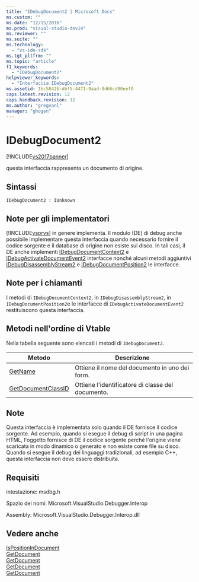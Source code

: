 ```yaml
---
title: "IDebugDocument2 | Microsoft Docs"
ms.custom: ""
ms.date: "12/15/2016"
ms.prod: "visual-studio-dev14"
ms.reviewer: ""
ms.suite: ""
ms.technology: 
  - "vs-ide-sdk"
ms.tgt_pltfrm: ""
ms.topic: "article"
f1_keywords: 
  - "IDebugDocument2"
helpviewer_keywords: 
  - "Interfaccia IDebugDocument2"
ms.assetid: 1bc58426-dbf5-4471-9aad-9d66cd80eef0
caps.latest.revision: 12
caps.handback.revision: 12
ms.author: "gregvanl"
manager: "ghogen"
---
```

# IDebugDocument2
[!INCLUDE[vs2017banner](../../../code-quality/includes/vs2017banner.md)]

questa interfaccia rappresenta un documento di origine.  
  
## Sintassi  
  
```  
IDebugDocument2 : IUnknown  
```  
  
## Note per gli implementatori  
 [!INCLUDE[vsprvs](../../../code-quality/includes/vsprvs_md.md)] in genere implementa.  Il modulo \(DE\) di debug anche possibile implementare questa interfaccia quando necessario fornire il codice sorgente e il database di origine non esiste sul disco.  In tali casi, il DE anche implementi [IDebugDocumentContext2](../../../extensibility/debugger/reference/idebugdocumentcontext2.md) e [IDebugActivateDocumentEvent2](../../../extensibility/debugger/reference/idebugactivatedocumentevent2.md) interfacce nonché alcuni metodi aggiuntivi [IDebugDisassemblyStream2](../../../extensibility/debugger/reference/idebugdisassemblystream2.md) e [IDebugDocumentPosition2](../../../extensibility/debugger/reference/idebugdocumentposition2.md) le interfacce.  
  
## Note per i chiamanti  
 I metodi di `IDebugDocumentContext2`, in `IDebugDisassemblyStream2`, in `IDebugDocumentPosition2`e le interfacce di `IDebugActivateDocumentEvent2` restituiscono questa interfaccia.  
  
## Metodi nell'ordine di Vtable  
 Nella tabella seguente sono elencati i metodi di `IDebugDocument2`.  
  
|Metodo|Descrizione|  
|------------|-----------------|  
|[GetName](../../../extensibility/debugger/reference/idebugdocument2-getname.md)|Ottiene il nome del documento in uno dei form.|  
|[GetDocumentClassID](../../../extensibility/debugger/reference/idebugdocument2-getdocumentclassid.md)|Ottiene l'identificatore di classe del documento.|  
  
## Note  
 Questa interfaccia è implementata solo quando il DE fornisce il codice sorgente.  Ad esempio, quando si esegue il debug di script in una pagina HTML, l'oggetto fornisce di DE il codice sorgente perché l'origine viene scaricata in modo dinamico o generato e non esiste come file su disco.  Quando si esegue il debug dei linguaggi tradizionali, ad esempio C\+\+, questa interfaccia non deve essere distribuita.  
  
## Requisiti  
 intestazione: msdbg.h  
  
 Spazio dei nomi: Microsoft.VisualStudio.Debugger.Interop  
  
 Assembly: Microsoft.VisualStudio.Debugger.Interop.dll  
  
## Vedere anche  
 [IsPositionInDocument](../../../extensibility/debugger/reference/idebugdocumentposition2-ispositionindocument.md)   
 [GetDocument](../Topic/IDebugActivateDocumentEvent2::GetDocument.md)   
 [GetDocument](../Topic/IDebugDocumentContext2::GetDocument.md)   
 [GetDocument](../../../extensibility/debugger/reference/idebugdocumentposition2-getdocument.md)   
 [GetDocument](../../../extensibility/debugger/reference/idebugdisassemblystream2-getdocument.md)